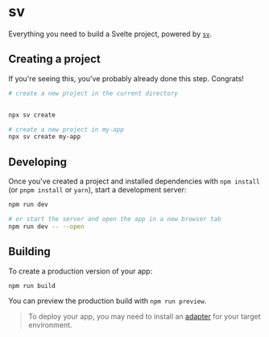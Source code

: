 

# sv

Everything you need to build a Svelte project, powered by [`sv`](https://github.com/sveltejs/cli).



## Creating a project

If you're seeing this, you've probably already done this step. Congrats!

```bash
# create a new project in the current directory


npx sv create

# create a new project in my-app
npx sv create my-app


```

## Developing

Once you've created a project and installed dependencies with `npm install` (or `pnpm install` or `yarn`), start a development server:

```bash
npm run dev

# or start the server and open the app in a new browser tab
npm run dev -- --open
```

## Building

To create a production version of your app:

```bash
npm run build
```

You can preview the production build with `npm run preview`.



> To deploy your app, you may need to install an [adapter](https://svelte.dev/docs/kit/adapters) for your target environment.


